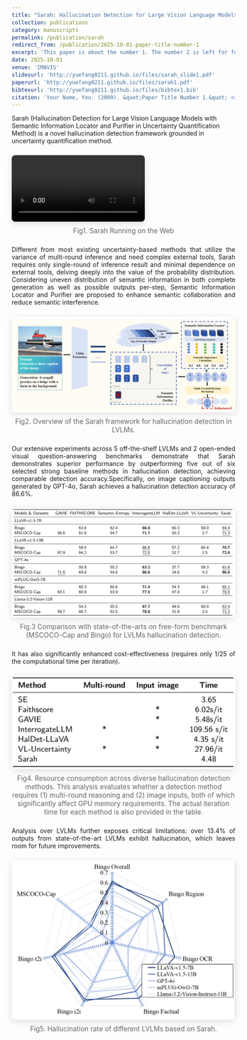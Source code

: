 ```yaml
---
title: "Sarah: Hallucination Detection for Large Vision Language Models with Semantic Information Locator and Purifier in Uncertainty Quantification Method"
collection: publications
category: manuscripts
permalink: /publication/sarah
redirect_from: /publication/2025-10-01-paper-title-number-1
excerpt: 'This paper is about the number 1. The number 2 is left for future work.'
date: 2025-10-01
venue: 'IMAVIS'
slidesurl: 'http://yuefang0211.github.io/files/sarah_slide1.pdf'
paperurl: 'http://yuefang0211.github.io/files/sarah1.pdf'
bibtexurl: 'http://yuefang0211.github.io/files/bibtex1.bib'
citation: 'Your Name, You. (2009). &quot;Paper Title Number 1.&quot; <i>Journal 1</i>. 1(1).'
---
```

<style>
  /* 将本页题注统一居中，正文段落两端对齐（仅作用于本页容器） */
  .sarah-page figcaption { text-align: center !important; }
  .sarah-page p { text-align: justify; }
  .sarah-page figure { margin: 1.5rem 0; }
  .sarah-page img, .sarah-page video { max-width: 100%; border-radius: 8px; box-shadow: 0 4px 16px rgba(0,0,0,0.12); }
</style>

<div class="sarah-page">
Sarah (Hallucination Detection for Large Vision Language Models with Semantic Information Locator and Purifier in Uncertainty Quantification Method) is a novel hallucination detection framework grounded in uncertainty quantification method. 

<!-- ===== 多媒体展示：视频（含题注） ===== -->
<figure style="margin: 1.5rem 0;">
  <video controls preload="metadata" loop style="max-width: 100%; border-radius: 8px; box-shadow: 0 4px 16px rgba(0,0,0,0.12);">
    <source src="/images/sarah_demo.mp4" type="video/mp4" />
    Your browser does not support the video tag.
  </video>
  <figcaption style="text-align: center; color: #666; font-size: 0.95rem; margin-top: 0.5rem;">
    Fig1. Sarah Running on the Web
  </figcaption>
</figure>

<!-- 正文占位（可替换为实际内容） -->
Different from most existing uncertainty-based methods that utilize the variance of multi-round inference and need complex external tools, Sarah requires only single-round of inference result and minimal dependence on external tools, delving deeply into the value of the probability distribution. Considering uneven distribution of semantic information in both complete generation as well as possible outputs per-step, Semantic Information Locator and Purifier are proposed to enhance semantic collaboration and reduce semantic interference. 

<!-- ===== 多媒体展示：图片（含题注） ===== -->
<figure style="margin: 1.5rem 0;">
  <img src="/images/总框架.png" alt="Sarah framework overview" style="max-width: 100%; border-radius: 8px; box-shadow: 0 4px 16px rgba(0,0,0,0.12);" />
  <figcaption style="text-align: center; color: #666; font-size: 0.95rem; margin-top: 0.5rem;">
    Fig2. Overview of the Sarah framework for hallucination detection in LVLMs.
  </figcaption>
</figure>

<!-- 正文占位（可替换为实际内容） -->

Our extensive experiments across 5 off-the-shelf LVLMs and 2 open-ended visual question-answering benchmarks demonstrate that Sarah demonstrates superior performance by outperforming five out of six selected strong baseline methods in hallucination detection, achieving comparable detection accuracy.Specifically, on image captioning outputs generated by GPT-4o, Sarah achieves a hallucination detection accuracy of 86.6%.

<!-- ===== 多媒体展示：图片（含题注） ===== -->
<figure style="margin: 1.5rem 0;">
  <img src="/images/检测结果.png" alt="Detection Performance" style="max-width: 100%; border-radius: 8px; box-shadow: 0 4px 16px rgba(0,0,0,0.12);" />
  <figcaption style="text-align: center; color: #666; font-size: 0.95rem; margin-top: 0.5rem;">
    Fig.3 Comparison with state-of-the-arts on free-form benchmark (MSCOCO-Cap and Bingo) for LVLMs hallucination detection. 
  </figcaption>
</figure>

<!-- 正文占位（可替换为实际内容） -->

It has also  significantly enhanced cost-effectiveness (requires only 1/25 of the computational time per iteration).  

<!-- ===== 多媒体展示：图片（含题注） ===== -->
<figure style="margin: 1.5rem 0;">
  <img src="/images/耗时对比.png" alt="Time Consume" style="max-width: 100%; border-radius: 8px; box-shadow: 0 4px 16px rgba(0,0,0,0.12);" />
  <figcaption style="text-align: center; color: #666; font-size: 0.95rem; margin-top: 0.5rem;">
    Fig4. Resource consumption across diverse hallucination detection methods. This analysis evaluates whether a detection method requires (1) multi-round reasoning and (2) image inputs, both of which significantly affect GPU memory requirements. The actual iteration time for each method is also provided in the table.
  </figcaption>
</figure>

<!-- 正文占位（可替换为实际内容） -->

Analysis over LVLMs further exposes critical limitations: over 13.4% of outputs from state-of-the-art LVLMs exhibit hallucination, which leaves room for future improvements.

<!-- ===== 多媒体展示：图片（含题注） ===== -->
<figure style="margin: 1.5rem 0;">
  <img src="/images/模型对比.png" alt="Time Consume" style="max-width: 100%; border-radius: 8px; box-shadow: 0 4px 16px rgba(0,0,0,0.12);" />
  <figcaption style="text-align: center; color: #666; font-size: 0.95rem; margin-top: 0.5rem;">
    Fig5. Hallucination rate of different LVLMs based on Sarah.
  </figcaption>
</figure>

</div>
